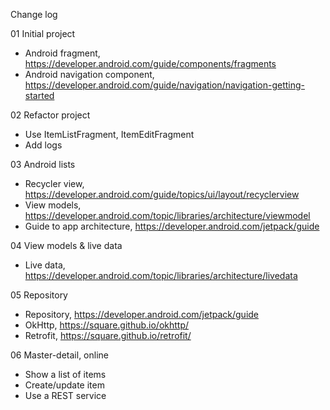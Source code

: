 Change log

01 Initial project

  - Android fragment, https://developer.android.com/guide/components/fragments
  - Android navigation component, https://developer.android.com/guide/navigation/navigation-getting-started

02 Refactor project

- Use ItemListFragment, ItemEditFragment
- Add logs

03 Android lists

- Recycler view, https://developer.android.com/guide/topics/ui/layout/recyclerview
- View models, https://developer.android.com/topic/libraries/architecture/viewmodel
- Guide to app architecture, https://developer.android.com/jetpack/guide

04 View models & live data

- Live data, https://developer.android.com/topic/libraries/architecture/livedata

05 Repository

- Repository, https://developer.android.com/jetpack/guide
- OkHttp, https://square.github.io/okhttp/
- Retrofit, https://square.github.io/retrofit/

06 Master-detail, online

- Show a list of items
- Create/update item
- Use a REST service

